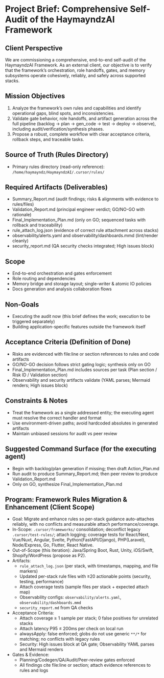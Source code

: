 # Project Brief: Comprehensive Self-Audit of the HaymayndzAI Framework

## Client Perspective
We are commissioning a comprehensive, end-to-end self-audit of the HaymayndzAI Framework. As an external client, our objective is to verify that the framework’s orchestration, role handoffs, gates, and memory subsystems operate cohesively, reliably, and safely across supported stacks.

## Mission Objectives
1) Analyze the framework’s own rules and capabilities and identify operational gaps, blind spots, and inconsistencies.
2) Validate gate behavior, role handoffs, and artifact generation across the full pipeline (backlog → plan → gen_code → test → deploy → observe), including audit/verification/synthesis phases.
3) Propose a robust, complete workflow with clear acceptance criteria, rollback steps, and traceable tasks.

## Source of Truth (Rules Directory)
- Primary rules directory (read-only reference): `/home/haymayndz/HaymayndzAI/.cursor/rules/`

## Required Artifacts (Deliverables)
- Summary_Report.md (audit findings; risks & alignments with evidence to rules/files)
- Validation_Report.md (principal engineer verdict; GO/NO-GO with rationale)
- Final_Implementation_Plan.md (only on GO; sequenced tasks with rollback and traceability)
- rule_attach_log.json (evidence of correct rule attachment across stacks)
- observability/alerts.yaml and observability/dashboards.mmd (lint/render cleanly)
- security_report.md (QA security checks integrated; High issues block)

## Scope
- End-to-end orchestration and gates enforcement
- Role routing and dependencies
- Memory bridge and storage layout; single-writer & atomic IO policies
- Docs generation and analysis collaboration flows

## Non-Goals
- Executing the audit now (this brief defines the work; execution to be triggered separately)
- Building application-specific features outside the framework itself

## Acceptance Criteria (Definition of Done)
- Risks are evidenced with file:line or section references to rules and code artifacts
- GO/NO-GO decision follows strict gating logic; synthesis only on GO
- Final_Implementation_Plan.md includes sources per task (Plan section / Risk ID / Validation section)
- Observability and security artifacts validate (YAML parses; Mermaid renders; High issues block)

## Constraints & Notes
- Treat the framework as a single addressed entity; the executing agent must resolve the correct handler and format
- Use environment-driven paths; avoid hardcoded absolutes in generated artifacts
- Maintain unbiased sessions for audit vs peer review

## Suggested Command Surface (for the executing agent)
- Begin with backlog/plan generation if missing; then draft Action_Plan.md
- Run audit to produce Summary_Report.md; then peer review to produce Validation_Report.md
- Only on GO, synthesize Final_Implementation_Plan.md

## Program: Framework Rules Migration & Enhancement (Client Scope)

- Goal: Migrate and enhance rules so per-stack guidance auto-attaches reliably, with no conflicts and measurable attach performance/coverage.
- In-Scope: `.cursor/frameworks/` consolidation; deconflict legacy `.cursor/test-rules/`; attach logging; coverage tests for React/Next, Vue/Nuxt, Angular, Svelte, Python(FastAPI/Django), PHP(Laravel), Node/Express, Go, Flutter, React Native.
- Out-of-Scope (this iteration): Java/Spring Boot, Rust, Unity, iOS/Swift, Shopify/WordPress (propose as P2).
- Artifacts:
  - `rule_attach_log.json` (per stack, with timestamps, mapping, and file markers)
  - Updated per-stack rule files with ≥20 actionable points (security, testing, performance)
  - Attach coverage tests (sample files per stack + expected attach map)
  - Observability configs: `observability/alerts.yaml`, `observability/dashboards.mmd`
  - `security_report.md` from QA checks
- Acceptance Criteria:
  - Attach coverage ≥ 1 sample per stack; 0 false positives for unrelated stacks
  - Attach latency P95 ≤ 200ms per check on local run
  - alwaysApply: false enforced; globs do not use generic `**/*` for matching; no conflicts with legacy rules
  - Security: High issues block at QA gate; Observability YAML parses and Mermaid renders
- Gates & Evidence:
  - Planning/Codegen/QA/Audit/Peer-review gates enforced
  - All findings cite file:line or section; attach evidence references to rules and logs